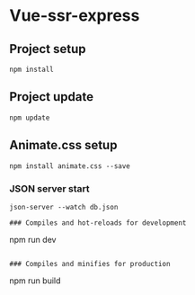 # Vue-ssr-express

## Project setup
```
npm install
```
## Project update
```
npm update
```

## Animate.css setup
```
npm install animate.css --save
```

### JSON server start
```
json-server --watch db.json

### Compiles and hot-reloads for development
```
npm run dev
```

### Compiles and minifies for production
```
npm run build
```
